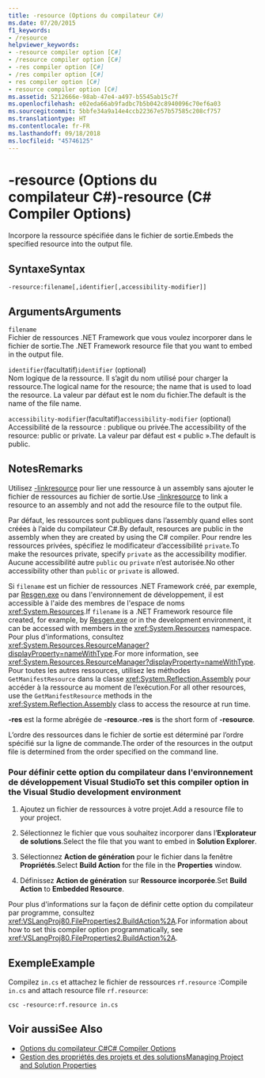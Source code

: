```yaml
---
title: -resource (Options du compilateur C#)
ms.date: 07/20/2015
f1_keywords:
- /resource
helpviewer_keywords:
- -resource compiler option [C#]
- /resource compiler option [C#]
- -res compiler option [C#]
- /res compiler option [C#]
- res compiler option [C#]
- resource compiler option [C#]
ms.assetid: 5212666e-98ab-47e4-a497-b5545ab15c7f
ms.openlocfilehash: e02eda66ab9fadbc7b5b042c8940096c70ef6a03
ms.sourcegitcommit: 5bbfe34a9a14e4ccb22367e57b57585c208cf757
ms.translationtype: HT
ms.contentlocale: fr-FR
ms.lasthandoff: 09/18/2018
ms.locfileid: "45746125"
---
```

# <a name="-resource-c-compiler-options"></a><span data-ttu-id="ee09a-102">-resource (Options du compilateur C#)</span><span class="sxs-lookup"><span data-stu-id="ee09a-102">-resource (C# Compiler Options)</span></span>
<span data-ttu-id="ee09a-103">Incorpore la ressource spécifiée dans le fichier de sortie.</span><span class="sxs-lookup"><span data-stu-id="ee09a-103">Embeds the specified resource into the output file.</span></span>  
  
## <a name="syntax"></a><span data-ttu-id="ee09a-104">Syntaxe</span><span class="sxs-lookup"><span data-stu-id="ee09a-104">Syntax</span></span>  
  
```console  
-resource:filename[,identifier[,accessibility-modifier]]  
```  
  
## <a name="arguments"></a><span data-ttu-id="ee09a-105">Arguments</span><span class="sxs-lookup"><span data-stu-id="ee09a-105">Arguments</span></span>  
 `filename`  
 <span data-ttu-id="ee09a-106">Fichier de ressources .NET Framework que vous voulez incorporer dans le fichier de sortie.</span><span class="sxs-lookup"><span data-stu-id="ee09a-106">The .NET Framework resource file that you want to embed in the output file.</span></span>  
  
 <span data-ttu-id="ee09a-107">`identifier`(facultatif)</span><span class="sxs-lookup"><span data-stu-id="ee09a-107">`identifier` (optional)</span></span>  
 <span data-ttu-id="ee09a-108">Nom logique de la ressource. Il s’agit du nom utilisé pour charger la ressource.</span><span class="sxs-lookup"><span data-stu-id="ee09a-108">The logical name for the resource; the name that is used to load the resource.</span></span> <span data-ttu-id="ee09a-109">La valeur par défaut est le nom du fichier.</span><span class="sxs-lookup"><span data-stu-id="ee09a-109">The default is the name of the file name.</span></span>  
  
 <span data-ttu-id="ee09a-110">`accessibility-modifier`(facultatif)</span><span class="sxs-lookup"><span data-stu-id="ee09a-110">`accessibility-modifier` (optional)</span></span>  
 <span data-ttu-id="ee09a-111">Accessibilité de la ressource : publique ou privée.</span><span class="sxs-lookup"><span data-stu-id="ee09a-111">The accessibility of the resource: public or private.</span></span> <span data-ttu-id="ee09a-112">La valeur par défaut est « public ».</span><span class="sxs-lookup"><span data-stu-id="ee09a-112">The default is public.</span></span>  
  
## <a name="remarks"></a><span data-ttu-id="ee09a-113">Notes</span><span class="sxs-lookup"><span data-stu-id="ee09a-113">Remarks</span></span>  
 <span data-ttu-id="ee09a-114">Utilisez [-linkresource](../../../csharp/language-reference/compiler-options/linkresource-compiler-option.md) pour lier une ressource à un assembly sans ajouter le fichier de ressources au fichier de sortie.</span><span class="sxs-lookup"><span data-stu-id="ee09a-114">Use [-linkresource](../../../csharp/language-reference/compiler-options/linkresource-compiler-option.md) to link a resource to an assembly and not add the resource file to the output file.</span></span>  
  
 <span data-ttu-id="ee09a-115">Par défaut, les ressources sont publiques dans l’assembly quand elles sont créées à l’aide du compilateur C#.</span><span class="sxs-lookup"><span data-stu-id="ee09a-115">By default, resources are public in the assembly when they are created by using the C# compiler.</span></span> <span data-ttu-id="ee09a-116">Pour rendre les ressources privées, spécifiez le modificateur d’accessibilité `private`.</span><span class="sxs-lookup"><span data-stu-id="ee09a-116">To make the resources private, specify `private` as the accessibility modifier.</span></span> <span data-ttu-id="ee09a-117">Aucune accessibilité autre `public` ou `private` n’est autorisée.</span><span class="sxs-lookup"><span data-stu-id="ee09a-117">No other accessibility other than `public` or `private` is allowed.</span></span>  
  
 <span data-ttu-id="ee09a-118">Si `filename` est un fichier de ressources .NET Framework créé, par exemple, par [Resgen.exe](../../../framework/tools/resgen-exe-resource-file-generator.md) ou dans l'environnement de développement, il est accessible à l'aide des membres de l'espace de noms <xref:System.Resources>.</span><span class="sxs-lookup"><span data-stu-id="ee09a-118">If `filename` is a .NET Framework resource file created, for example, by [Resgen.exe](../../../framework/tools/resgen-exe-resource-file-generator.md) or in the development environment, it can be accessed with members in the <xref:System.Resources> namespace.</span></span> <span data-ttu-id="ee09a-119">Pour plus d'informations, consultez <xref:System.Resources.ResourceManager?displayProperty=nameWithType>.</span><span class="sxs-lookup"><span data-stu-id="ee09a-119">For more information, see <xref:System.Resources.ResourceManager?displayProperty=nameWithType>.</span></span> <span data-ttu-id="ee09a-120">Pour toutes les autres ressources, utilisez les méthodes `GetManifestResource` dans la classe <xref:System.Reflection.Assembly> pour accéder à la ressource au moment de l’exécution.</span><span class="sxs-lookup"><span data-stu-id="ee09a-120">For all other resources, use the `GetManifestResource` methods in the <xref:System.Reflection.Assembly> class to access the resource at run time.</span></span>  
  
 <span data-ttu-id="ee09a-121">**-res** est la forme abrégée de **-resource**.</span><span class="sxs-lookup"><span data-stu-id="ee09a-121">**-res** is the short form of **-resource**.</span></span>  
  
 <span data-ttu-id="ee09a-122">L’ordre des ressources dans le fichier de sortie est déterminé par l’ordre spécifié sur la ligne de commande.</span><span class="sxs-lookup"><span data-stu-id="ee09a-122">The order of the resources in the output file is determined from the order specified on the command line.</span></span>  
  
### <a name="to-set-this-compiler-option-in-the-visual-studio-development-environment"></a><span data-ttu-id="ee09a-123">Pour définir cette option du compilateur dans l'environnement de développement Visual Studio</span><span class="sxs-lookup"><span data-stu-id="ee09a-123">To set this compiler option in the Visual Studio development environment</span></span>  
  
1.  <span data-ttu-id="ee09a-124">Ajoutez un fichier de ressources à votre projet.</span><span class="sxs-lookup"><span data-stu-id="ee09a-124">Add a resource file to your project.</span></span>  
  
2.  <span data-ttu-id="ee09a-125">Sélectionnez le fichier que vous souhaitez incorporer dans l’**Explorateur de solutions**.</span><span class="sxs-lookup"><span data-stu-id="ee09a-125">Select the file that you want to embed in **Solution Explorer**.</span></span>  
  
3.  <span data-ttu-id="ee09a-126">Sélectionnez **Action de génération** pour le fichier dans la fenêtre **Propriétés**.</span><span class="sxs-lookup"><span data-stu-id="ee09a-126">Select **Build Action** for the file in the **Properties** window.</span></span>  
  
4.  <span data-ttu-id="ee09a-127">Définissez **Action de génération**  sur **Ressource incorporée**.</span><span class="sxs-lookup"><span data-stu-id="ee09a-127">Set **Build Action** to **Embedded Resource**.</span></span>  
  
 <span data-ttu-id="ee09a-128">Pour plus d'informations sur la façon de définir cette option du compilateur par programme, consultez <xref:VSLangProj80.FileProperties2.BuildAction%2A>.</span><span class="sxs-lookup"><span data-stu-id="ee09a-128">For information about how to set this compiler option programmatically, see <xref:VSLangProj80.FileProperties2.BuildAction%2A>.</span></span>  
  
## <a name="example"></a><span data-ttu-id="ee09a-129">Exemple</span><span class="sxs-lookup"><span data-stu-id="ee09a-129">Example</span></span>  
 <span data-ttu-id="ee09a-130">Compilez `in.cs` et attachez le fichier de ressources `rf.resource` :</span><span class="sxs-lookup"><span data-stu-id="ee09a-130">Compile `in.cs` and attach resource file `rf.resource`:</span></span>  
  
```console  
csc -resource:rf.resource in.cs  
```  
  
## <a name="see-also"></a><span data-ttu-id="ee09a-131">Voir aussi</span><span class="sxs-lookup"><span data-stu-id="ee09a-131">See Also</span></span>  

- [<span data-ttu-id="ee09a-132">Options du compilateur C#</span><span class="sxs-lookup"><span data-stu-id="ee09a-132">C# Compiler Options</span></span>](../../../csharp/language-reference/compiler-options/index.md)  
- [<span data-ttu-id="ee09a-133">Gestion des propriétés des projets et des solutions</span><span class="sxs-lookup"><span data-stu-id="ee09a-133">Managing Project and Solution Properties</span></span>](/visualstudio/ide/managing-project-and-solution-properties)
